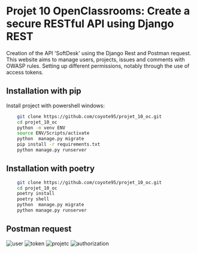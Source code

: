 
# Projet 10 OpenClassrooms: Create a secure RESTful API using Django REST


Creation of the API 'SoftDesk' using the Django Rest and Postman request.  This website aims to manage users, projects, issues and comments with OWASP rules. Setting up different permissions, notably through the use of access tokens.





## Installation with pip

Install project with powershell windows:

```bash
    git clone https://github.com/coyote95/projet_10_oc.git
    cd projet_10_oc
    python -m venv ENV
    source ENV/Scripts/activate
    python  manage.py migrate
    pip install -r requirements.txt
    python manage.py runserver
```
## Installation with poetry

```bash
    git clone https://github.com/coyote95/projet_10_oc.git
    cd projet_10_oc
    poetry install
    poetry shell
    python  manage.py migrate
    python manage.py runserver
```


    
## Postman request
![user](https://github.com/coyote95/projet_10_oc/assets/141831464/b1ecb965-0ebd-4788-a8ff-735231bfe79a)
![token](https://github.com/coyote95/projet_10_oc/assets/141831464/ccf018ee-baeb-4137-bb1e-2bac51145180)
![projetc](https://github.com/coyote95/projet_10_oc/assets/141831464/29895883-856b-4252-a9d2-04a6c69620a5)
![authorization](https://github.com/coyote95/projet_10_oc/assets/141831464/10893d3e-034d-41e0-835d-16cfdcf87dc1)



